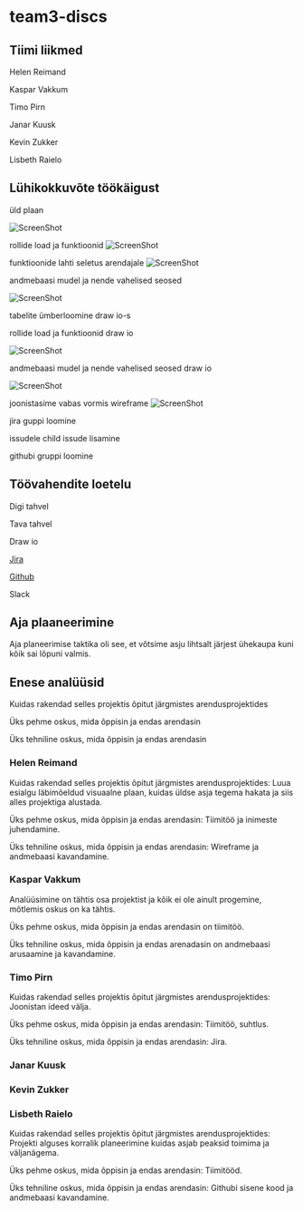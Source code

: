# team3-discs
## Tiimi liikmed
Helen Reimand

Kaspar Vakkum

Timo Pirn

Janar Kuusk

Kevin Zukker

Lisbeth Raielo

## Lühikokkuvõte töökäigust
üld plaan

![ScreenShot](/pildid/diski%20rendisüsteemi%20üldplaan%20drawio.png)

rollide load ja funktioonid
![ScreenShot](/pildid/Rollid%20ja%20funktsioonid.jpg)

funktioonide lahti seletus arendajale
![ScreenShot](/pildid/Funktsioonide%20lahtiseletamine.jpg)

andmebaasi mudel ja nende vahelised seosed

![ScreenShot](/pildid/Andmebaasi%20mudel%20ja%20seosed.jpg)

tabelite ümberloomine draw io-s

rollide load ja funktioonid draw io

![ScreenShot](/pildid/Rollid%20ja%20funktsioonid%20drawio.png)

andmebaasi mudel ja nende vahelised seosed draw io

![ScreenShot](/pildid/Andmebaasi%20mudel%20ja%20seosed%20drawiouus.png)

joonistasime vabas vormis wireframe
![ScreenShot](/pildid/Wireframe.jpg)

jira guppi loomine

issudele child issude lisamine

githubi gruppi loomine
## Töövahendite loetelu
Digi tahvel

Tava tahvel

Draw io

[Jira](https://janark.atlassian.net/jira/software/projects/KL/boards/1/roadmap)

[Github](https://github.com/helenrei/team3-discs)

Slack

## Aja plaaneerimine
Aja planeerimise taktika oli see, et võtsime asju lihtsalt järjest ühekaupa kuni kõik sai lõpuni valmis.
## Enese analüüsid
Kuidas rakendad selles projektis õpitut järgmistes arendusprojektides

Üks pehme oskus, mida õppisin ja endas arendasin

Üks tehniline oskus, mida õppisin ja endas arendasin
### Helen Reimand
Kuidas rakendad selles projektis õpitut järgmistes arendusprojektides: Luua esialgu läbimõeldud visuaalne plaan, kuidas üldse asja tegema hakata ja siis alles projektiga alustada.

Üks pehme oskus, mida õppisin ja endas arendasin: Tiimitöö ja inimeste juhendamine. 

Üks tehniline oskus, mida õppisin ja endas arendasin: Wireframe ja andmebaasi kavandamine.
### Kaspar Vakkum
Analüüsimine on tähtis osa projektist ja kõik ei ole ainult progemine, mõtlemis oskus on ka tähtis.

Üks pehme oskus, mida õppisin ja endas arendasin on tiimitöö.

Üks tehniline oskus, mida õppisin ja endas arenadasin on andmebaasi arusaamine ja kavandamine.
### Timo Pirn
Kuidas rakendad selles projektis õpitut järgmistes arendusprojektides: Joonistan ideed välja.

Üks pehme oskus, mida õppisin ja endas arendasin: Tiimitöö, suhtlus.

Üks tehniline oskus, mida õppisin ja endas arendasin: Jira.
### Janar Kuusk
### Kevin Zukker
### Lisbeth Raielo
Kuidas rakendad selles projektis õpitut järgmistes arendusprojektides: Projekti alguses korralik planeerimine kuidas asjab peaksid toimima ja väljanägema.

Üks pehme oskus, mida õppisin ja endas arendasin: Tiimitööd.

Üks tehniline oskus, mida õppisin ja endas arendasin: Githubi sisene kood ja andmebaasi kavandamine.

